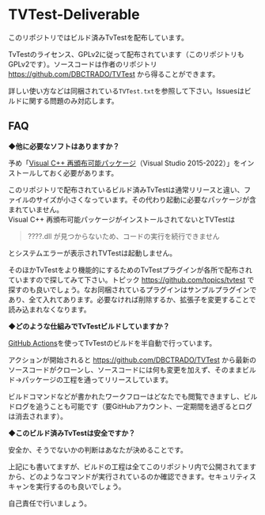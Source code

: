# TVTest-Deliverable

このリポジトリではビルド済みTvTestを配布しています。

TvTestのライセンス、GPLv2に従って配布されています（このリポジトリもGPLv2です）。ソースコードは作者のリポジトリ https://github.com/DBCTRADO/TVTest から得ることができます。

詳しい使い方などは同梱されている`TVTest.txt`を参照して下さい。Issuesはビルドに関する問題のみ対応します。

## FAQ

**◆他に必要なソフトはありますか？**

予め「[Visual C++ 再頒布可能パッケージ](https://learn.microsoft.com/ja-jp/cpp/windows/latest-supported-vc-redist)（Visual Studio 2015-2022）」をインストールしておく必要があります。

このリポジトリで配布されているビルド済みTvTestは通常リリースと違い、ファイルのサイズが小さくなっています。その代わり起動に必要なパッケージが含まれていません。<br>Visual C++ 再頒布可能パッケージがインストールされてないとTVTestは

> ????.dll が見つからないため、コードの実行を続行できません

とシステムエラーが表示されTVTestは起動しません。

そのほかTvTestをより機能的にするためのTvTestプラグインが各所で配布されていますので探してみて下さい。トピック https://github.com/topics/tvtest で探すのも良いでしょう。なお同梱されているプラグインはサンプルプラグインであり、全て入れてあります。必要なければ削除するか、拡張子を変更することで読み込まれなくなります。

**◆どのような仕組みでTvTestビルドしていますか？**

[GitHub Actions](https://docs.github.com/ja/actions)を使ってTvTestのビルドを半自動で行っています。

アクションが開始されると https://github.com/DBCTRADO/TVTest から最新のソースコードがクローンし、ソースコードには何も変更を加えず、そのままビルド→パッケージの工程を通ってリリースしています。

ビルドコマンドなどが書かれたワークフローはどなたでも閲覧できますし、ビルドログを追うことも可能です（要GitHubアカウント、一定期間を過ぎるとログは消去されます）。

**◆このビルド済みTvTestは安全ですか？**

安全か、そうでないかの判断はあなたが決めることです。

上記にも書いてますが、ビルドの工程は全てこのリポジトリ内で公開されてますから、どのようなコマンドが実行されているのか確認できます。セキュリティスキャンを実行するのも良いでしょう。

自己責任で行いましょう。


